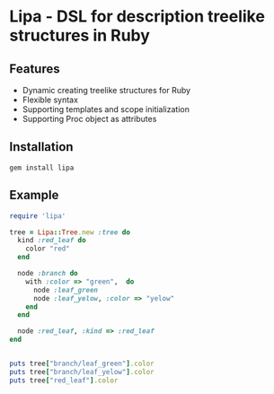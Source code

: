Lipa - DSL for description treelike structures in Ruby
=======================================================

Features
------------------------------------------------------
- Dynamic creating treelike structures for Ruby
- Flexible syntax
- Supporting templates and scope initialization
- Supporting Proc object as attributes

Installation
-----------------------------------------------------
`gem install lipa`

Example
------------------------------------------------------
```Ruby
require 'lipa'

tree = Lipa::Tree.new :tree do 
  kind :red_leaf do 
    color "red"
  end

  node :branch do 
    with :color => "green",  do 
      node :leaf_green
      node :leaf_yelow, :color => "yelow"
    end    
  end

  node :red_leaf, :kind => :red_leaf
end


puts tree["branch/leaf_green"].color
puts tree["branch/leaf_yelow"].color
puts tree["red_leaf"].color
```

